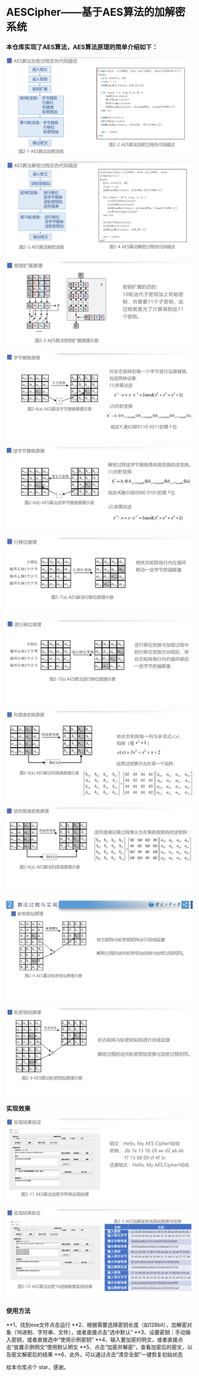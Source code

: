 # AESCipher——基于AES算法的加解密系统

### 本仓库实现了AES算法，AES算法原理的简单介绍如下：
<p align='center'>
<img src="https://raw.githubusercontent.com/vampir000e/AESCipher/master/README_md_files/image.png"/>
</p>
<img src="https://raw.githubusercontent.com/vampir000e/AESCipher/master/README_md_files/image (2).png"/>
</p>
<img src="https://raw.githubusercontent.com/vampir000e/AESCipher/master/README_md_files/image (3).png"/>
</p>
<img src="https://raw.githubusercontent.com/vampir000e/AESCipher/master/README_md_files/image (4).png"/>
</p>
<img src="https://raw.githubusercontent.com/vampir000e/AESCipher/master/README_md_files/image (5).png"/>
</p>
<img src="https://raw.githubusercontent.com/vampir000e/AESCipher/master/README_md_files/image (6).png"/>
</p>
<img src="https://raw.githubusercontent.com/vampir000e/AESCipher/master/README_md_files/image (7).png"/>
</p>
<img src="https://raw.githubusercontent.com/vampir000e/AESCipher/master/README_md_files/image (8).png"/>
</p>
<img src="https://raw.githubusercontent.com/vampir000e/AESCipher/master/README_md_files/image (9).png"/>
</p>
<img src="https://raw.githubusercontent.com/vampir000e/AESCipher/master/README_md_files/image (10).png"/>
</p>
<img src="https://raw.githubusercontent.com/vampir000e/AESCipher/master/README_md_files/image (11).png"/>
</p>

### 实现效果
<img src="https://raw.githubusercontent.com/vampir000e/AESCipher/master/README_md_files/image (12).png"/>
</p>
<img src="https://raw.githubusercontent.com/vampir000e/AESCipher/master/README_md_files/image (13).png"/>
</p>

### 使用方法

**1、找到exe文件点击运行
**2、根据需要选择密钥长度（如128bit），加解密对象（16进制、字符串、文件），或者直接点击“选中默认”
**3、设置密钥：手动输入密钥，或者直接选中“使用示例密钥”
**4、输入要加密的明文，或者直接点击“放置示例明文”使用默认明文
**5、点击“加密并解密”，查看加密后的密文，以及密文解密后的结果
**6、此外，可以通过点击“清空全部”一键恢复初始状态

给本仓库点个 star，感谢。
